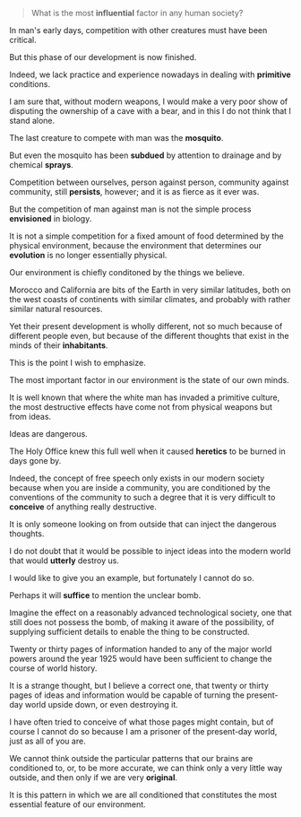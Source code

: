> What is the most **influential** factor in any human society?

 

In man's early days, competition with other creatures must have been critical.

But this phase of our development is now finished. 

Indeed, we lack practice and experience nowadays in dealing with **primitive** conditions. 

I am sure that, without modern weapons, I would make a very poor show of disputing the ownership of a cave with a bear, and in this I do not think that I stand alone. 

The last creature to compete with man was the **mosquito**. 

But even the mosquito has been **subdued** by attention to drainage and by chemical **sprays**.

   



Competition between ourselves, person against person, community against community, still **persists**, however; and it is as fierce as it ever was.

 



But the competition of man against man is not the simple process **envisioned** in biology. 

It is not a simple competition for a fixed amount of food determined by the physical environment, because the environment that determines our **evolution** is no longer essentially physical. 

Our environment is chiefly conditoned by the things we believe.

Morocco and California are bits of the Earth in very similar latitudes, both on the west coasts of continents with similar climates, and probably with rather similar natural resources. 

Yet their present development is wholly different, not so much because of different people even, but because of the different thoughts that exist in the minds of their **inhabitants**.

This is the point I wish to emphasize.

The most important factor in our environment is the state of our own minds.



 

It is well known that where the white man has invaded a primitive culture, the most destructive effects have come not from physical weapons but from ideas. 

Ideas are dangerous. 

The Holy Office knew this full well when it caused **heretics** to be burned in days gone by. 

Indeed, the concept of free speech only exists in our modern society because when you are inside a community, you are conditioned by the conventions of the community to such a degree that it is very difficult to **conceive** of anything really destructive.

It is only someone looking on from outside that can inject the dangerous thoughts. 

I do not doubt that it would be possible to inject ideas into the modern world that would **utterly** destroy us. 

I would like to give you an example, but fortunately I cannot do so.

Perhaps it will **suffice** to mention the unclear bomb. 

Imagine the effect on a reasonably advanced technological society, one that still does not possess the bomb, of making it aware of the possibility, of supplying sufficient details to enable the thing to be constructed. 

Twenty or thirty pages of information handed to any of the major world powers around the year 1925 would have been sufficient to change the course of world history. 

It is a strange thought, but I believe a correct one, that twenty or thirty pages of ideas and information would be capable of turning the present-day world upside down, or even destroying it. 

I have often tried to conceive of what those pages might contain, but of course I cannot do so because I am a prisoner of the present-day world, just as all of you are. 

We cannot think outside the particular patterns that our brains are conditioned to, or, to be more accurate, we can think only a very little way outside, and then only if we are very **original**.

It is this pattern in which we are all conditioned that constitutes the most essential feature of our environment.

